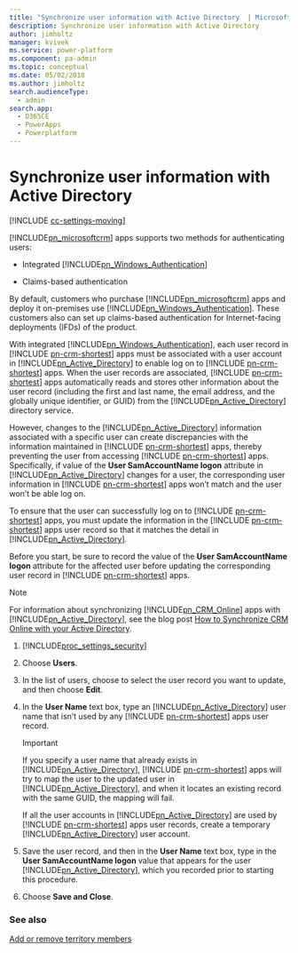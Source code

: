 ```yaml
---
title: "Synchronize user information with Active Directory  | MicrosoftDocs"
description: Synchronize user information with Active Directory
author: jimholtz
manager: kvivek
ms.service: power-platform
ms.component: pa-admin
ms.topic: conceptual
ms.date: 05/02/2018
ms.author: jimholtz
search.audienceType: 
  - admin
search.app: 
  - D365CE
  - PowerApps
  - Powerplatform
---
```

# Synchronize user information with Active Directory

[!INCLUDE [cc-settings-moving](../includes/cc-settings-moving.md)] 

[!INCLUDE[pn_microsoftcrm](../includes/pn-dynamics-crm.md)] apps supports two methods for authenticating users:  
  
- Integrated [!INCLUDE[pn_Windows_Authentication](../includes/pn-windows-authentication.md)]  
  
- Claims-based authentication  
  
By default, customers who purchase [!INCLUDE[pn_microsoftcrm](../includes/pn-dynamics-crm.md)] apps and deploy it on-premises use [!INCLUDE[pn_Windows_Authentication](../includes/pn-windows-authentication.md)]. These customers also can set up claims-based authentication for Internet-facing deployments (IFDs) of the product.  
  
With integrated [!INCLUDE[pn_Windows_Authentication](../includes/pn-windows-authentication.md)], each user record in [!INCLUDE [pn-crm-shortest](../includes/pn-crm-shortest.md)] apps must be associated with a user account in [!INCLUDE[pn_Active_Directory](../includes/pn-active-directory.md)] to enable log on to [!INCLUDE [pn-crm-shortest](../includes/pn-crm-shortest.md)] apps. When the user records are associated, [!INCLUDE [pn-crm-shortest](../includes/pn-crm-shortest.md)] apps automatically reads and stores other information about the user record (including the first and last name, the email address, and the globally unique identifier, or GUID) from the [!INCLUDE[pn_Active_Directory](../includes/pn-active-directory.md)] directory service.  
  
However, changes to the [!INCLUDE[pn_Active_Directory](../includes/pn-active-directory.md)] information associated with a specific user can create discrepancies with the information maintained in [!INCLUDE [pn-crm-shortest](../includes/pn-crm-shortest.md)] apps, thereby preventing the user from accessing [!INCLUDE [pn-crm-shortest](../includes/pn-crm-shortest.md)] apps. Specifically, if value of the **User SamAccountName logon** attribute in [!INCLUDE[pn_Active_Directory](../includes/pn-active-directory.md)] changes for a user, the corresponding user information in [!INCLUDE [pn-crm-shortest](../includes/pn-crm-shortest.md)] apps won’t match and the user won’t be able log on.  
  
To ensure that the user can successfully log on to [!INCLUDE [pn-crm-shortest](../includes/pn-crm-shortest.md)] apps, you must update the information in the [!INCLUDE [pn-crm-shortest](../includes/pn-crm-shortest.md)] apps user record so that it matches the detail in [!INCLUDE[pn_Active_Directory](../includes/pn-active-directory.md)].  
  
Before you start, be sure to record the value of the **User SamAccountName logon** attribute for the affected user before updating the corresponding user record in [!INCLUDE [pn-crm-shortest](../includes/pn-crm-shortest.md)] apps.  
  
> [!NOTE]
>  For information about synchronizing [!INCLUDE[pn_CRM_Online](../includes/pn-crm-online.md)] apps with [!INCLUDE[pn_Active_Directory](../includes/pn-active-directory.md)], see the blog post [How to Synchronize CRM Online with your Active Directory](http://blogs.msdn.com/b/crm/archive/2013/07/18/how-to-synchronize-crm-online-with-your-active-directory.aspx).  
  
1. [!INCLUDE[proc_settings_security](../includes/proc-settings-security.md)]  
  
2. Choose **Users**.  
  
3. In the list of users, choose to select the user record you want to update, and then choose **Edit**.  
  
4. In the **User Name** text box, type an [!INCLUDE[pn_Active_Directory](../includes/pn-active-directory.md)] user name that isn’t used by any [!INCLUDE [pn-crm-shortest](../includes/pn-crm-shortest.md)] apps user record.  
  
   > [!IMPORTANT]
   >  If you specify a user name that already exists in [!INCLUDE[pn_Active_Directory](../includes/pn-active-directory.md)], [!INCLUDE [pn-crm-shortest](../includes/pn-crm-shortest.md)] apps will try to map the user to the updated user in [!INCLUDE[pn_Active_Directory](../includes/pn-active-directory.md)], and when it locates an existing record with the same GUID, the mapping will fail.  
  
    If all the user accounts in [!INCLUDE[pn_Active_Directory](../includes/pn-active-directory.md)] are used by [!INCLUDE [pn-crm-shortest](../includes/pn-crm-shortest.md)] apps user records, create a temporary [!INCLUDE[pn_Active_Directory](../includes/pn-active-directory.md)] user account.  
  
5. Save the user record, and then in the **User Name** text box, type in the **User SamAccountName logon** value that appears for the user [!INCLUDE[pn_Active_Directory](../includes/pn-active-directory.md)], which you recorded prior to starting this procedure.  
  
6. Choose **Save and Close**.  
  
### See also  
 [Add or remove territory members](../admin/add-remove-territory-members.md)
